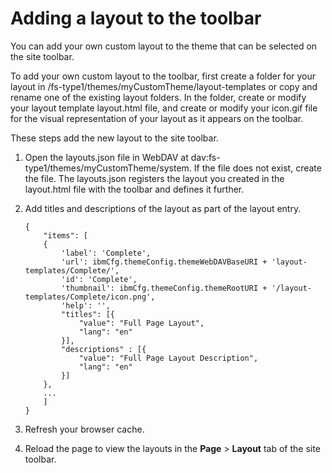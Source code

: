 # Adding a layout to the toolbar

You can add your own custom layout to the theme that can be selected on the site toolbar.

To add your own custom layout to the toolbar, first create a folder for your layout in /fs-type1/themes/myCustomTheme/layout-templates or copy and rename one of the existing layout folders. In the folder, create or modify your layout template layout.html file, and create or modify your icon.gif file for the visual representation of your layout as it appears on the toolbar.

These steps add the new layout to the site toolbar.

1.  Open the layouts.json file in WebDAV at dav:fs-type1/themes/myCustomTheme/system. If the file does not exist, create the file. The layouts.json registers the layout you created in the layout.html file with the toolbar and defines it further.

2.  Add titles and descriptions of the layout as part of the layout entry.

    ```
    {
        "items": [
        {
            'label': 'Complete',
            'url': ibmCfg.themeConfig.themeWebDAVBaseURI + 'layout-templates/Complete/',
            'id': 'Complete',
            'thumbnail': ibmCfg.themeConfig.themeRootURI + '/layout-templates/Complete/icon.png',
            'help': '',
            "titles": [{
                "value": "Full Page Layout",
                "lang": "en"
            }],
            "descriptions" : [{
                "value": "Full Page Layout Description",
                "lang": "en"
            }]
        },
        ...
        ]
    }
    ```

3.  Refresh your browser cache.

4.  Reload the page to view the layouts in the **Page** \> **Layout** tab of the site toolbar.



